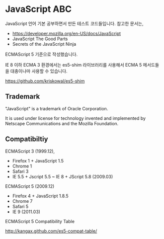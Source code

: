 # JavaScript ABC

JavaScript 언어 기본 공부하면서 만든 테스트 코드들입니다. 참고한 문서는,

* https://developer.mozilla.org/en-US/docs/JavaScript
* JavaScript The Good Parts
* Secrets of the JavaScript Ninja

ECMAScript 5 기준으로 작성했습니다.

IE 8 이하 ECMA 3 환경에서는 es5-shim 라이브러리를 사용해서 ECMA 5 메서드들을 대충이나마 사용할 수 있습니다.

https://github.com/kriskowal/es5-shim

## Trademark

"JavaScript" is a trademark of Oracle Corporation.

It is used under license for technology invented and implemented by Netscape Communications and the Mozilla Foundation.


## Compatibiltiy

ECMAScript 3 (1999.12),

* Firefox 1 + JavaScript 1.5
* Chrome 1
* Safari 3
* IE 5.5 + Jscript 5.5 ~ IE 8 + JScript 5.8 (2009.03)

ECMAScript 5 (2009.12)

* Firefox 4 + JavaScript 1.8.5
* Chrome 7
* Safari 5
* IE 9 (2011.03)

ECMAScript 5 Compatibility Table

http://kangax.github.com/es5-compat-table/

